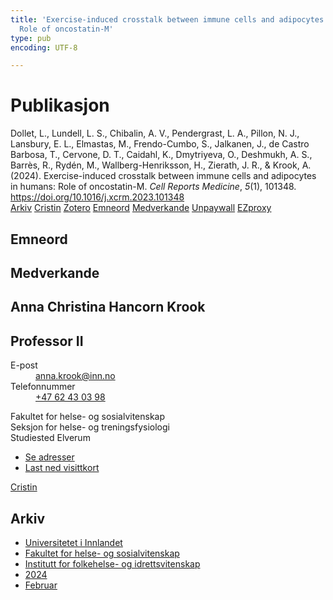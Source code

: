 ```yaml
---
title: 'Exercise-induced crosstalk between immune cells and adipocytes in humans:
  Role of oncostatin-M'
type: pub
encoding: UTF-8

---
```

<h1>Publikasjon</h1>
<article id="csl-bib-container-72INW9B8" class="csl-bib-container">
  <div class="csl-bib-body"> <div class="csl-entry">Dollet, L., Lundell, L. S., Chibalin, A. V., Pendergrast, L. A., Pillon, N. J., Lansbury, E. L., Elmastas, M., Frendo-Cumbo, S., Jalkanen, J., de Castro Barbosa, T., Cervone, D. T., Caidahl, K., Dmytriyeva, O., Deshmukh, A. S., Barrès, R., Rydén, M., Wallberg-Henriksson, H., Zierath, J. R., &#38; Krook, A. (2024). Exercise-induced crosstalk between immune cells and adipocytes in humans: Role of oncostatin-M. <i>Cell Reports Medicine</i>, <i>5</i>(1), 101348. <a href="https://doi.org/10.1016/j.xcrm.2023.101348">https://doi.org/10.1016/j.xcrm.2023.101348</a></div> </div>
  <div class="csl-bib-buttons">
    <a href="#taxonomy-article-72INW9B8" alt="archive" class="csl-bib-button">Arkiv</a>
    <a href="https://app.cristin.no/results/show.jsf?id=2246211" alt="Cristin" class="csl-bib-button">Cristin</a>
    <a href="http://zotero.org/groups/5881554/items/72INW9B8" alt="Zotero" class="csl-bib-button">Zotero</a>
    <a href="#keywords-article-72INW9B8" alt="keywords" class="csl-bib-button">Emneord</a>
    <a href="#contributors-article-72INW9B8" alt="contributors" class="csl-bib-button">Medverkande</a>
    <a href="http://www.cell.com/article/S2666379123005657/pdf" alt="Unpaywall" class="csl-bib-button">Unpaywall</a>
    <a href="http://www.cell.com/article/S2666379123005657/pdf" alt="EZproxy" class="csl-bib-button">EZproxy</a>
  </div>
  <div id="csl-bib-meta-container-72INW9B8"></div>
</article>
<div id="csl-bib-meta-72INW9B8" class="csl-bib-meta">
  <article id="keywords-article-72INW9B8" class="keywords-article">
    <h1>Emneord</h1>
    
  </article>
  <article id="contributors-article-72INW9B8" class="contributors-article">
    <h1>Medverkande</h1>
    <div class="personas"> <div class="vrtx-hinn-person-card"> <div class="photo"> <i class="lar la-user-circle missing-person"></i> </div> <div class="info"> <hgroup><h1>Anna Christina Hancorn Krook</h1> <h2>Professor II</h2> </hgroup><dl> <dt>E-post</dt> <dd> <a href="mailto:anna.krook@inn.no">anna.krook@inn.no</a> </dd> <dt>Telefonnummer</dt> <dd><a href="tel:+4762430398"> +47 62 43 03 98 </a></dd> </dl> <p> Fakultet for helse- og sosialvitenskap<br> Seksjon for helse- og treningsfysiologi<br> Studiested Elverum </p> <ul class="vrtx-hinn-links"> <li><a href="https://www.inn.no/finn-en-ansatt/anna-krook.html#vrtx-hinn-addresses">Se adresser</a></li> <li><a href="https://www.inn.no/finn-en-ansatt/anna-krook.html?vrtx=vcf">Last ned visittkort</a></li> </ul> </div> </div> <a href="https://app.cristin.no/persons/show.jsf?id=1730896" alt="Cristin URL" class="personas-cristin">Cristin</a> </div>
  </article>
  <article id="taxonomy-article-72INW9B8" class="taxonomy-article">
    <h1>Arkiv</h1>
    <ul>
      <li>
        <a href="/nn/archive/?key=3DCRN523">Universitetet i Innlandet</a>
      </li>
      <li>
        <a href="/nn/archive/?key=IDKFS3MX">Fakultet for helse- og sosialvitenskap</a>
      </li>
      <li>
        <a href="/nn/archive/?key=FJXE3Z8X">Institutt for folkehelse- og idrettsvitenskap</a>
      </li>
      <li>
        <a href="/nn/archive/?key=DLUBDP8T">2024</a>
      </li>
      <li>
        <a href="/nn/archive/?key=ZQU4RU3V">Februar</a>
      </li>
    </ul>
  </article>
</div>
